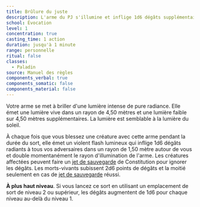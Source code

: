 ```yaml
---
title: Brûlure du juste
description: L'arme du PJ s'illumine et inflige 1d6 dégâts supplémentaires.
school: Évocation
level: 1
concentration: true
casting_time: 1 action
duration: jusqu'à 1 minute
range: personnelle
ritual: false
classes:
  - Paladin
source: Manuel des règles
components_verbal: true
components_somatic: false
components_material: false
---
```

Votre arme se met à briller d'une lumière intense de pure radiance. Elle émet une lumière vive dans un rayon de 4,50 mètres et une lumière faible sur 4,50 mètres supplémentaires. La lumière est semblable à la lumière du soleil.

À chaque fois que vous blessez une créature avec cette arme pendant la durée du sort, elle émet un violent flash lumineux qui inflige 1d6 dégâts radiants à tous vos adversaires dans un rayon de 1,50 mètre autour de vous et double momentanément le rayon d'illumination de l'arme. Les créatures affectées peuvent faire un [jet de sauvegarde](/utiliser-les-caracteristiques/#jets-de-sauvegarde) de Constitution pour ignorer les dégâts. Les morts-vivants subissent 2d6 points de dégâts et la moitié seulement en cas de [jet de sauvegarde](/utiliser-les-caracteristiques/#jets-de-sauvegarde) réussi.

**À plus haut niveau**. Si vous lancez ce sort en utilisant un emplacement de sort de niveau 2 ou supérieur, les dégâts augmentent de 1d6 pour chaque niveau au-delà du niveau 1.
